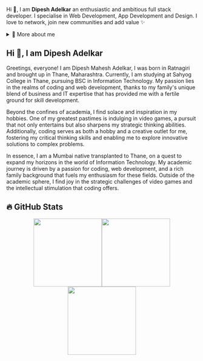 <p>

Hi 👋, I am **Dipesh Adelkar** an enthusiastic and ambitious full stack developer. I specialise in Web Development, App Development and Design. I love to network, join new communities and add value ✨

<div>
<details>
  <summary>🧑 More about me</summary>

- 🔭 I’m currently on a journey to build **great** things

- 🌱 I’m currently learning **everything** 🤓

- 🤝 I’m looking for help with **finding projects to contribute to!**

- 👨‍💻 All of my projects are available at [linkdin.com]([https://www.linkedin.com/in/sergiogarciagamez/](https://www.linkedin.com/in/dipesh-adelkar-378ba3256/))

- 💬 Ask me about **open source, web development, and community management**

- 📫 Reach me out at **dipesh.adelkar@gmail.com**

</details>

</p>


<section class="pt-16 px-8 bg-gray-50 dark:bg-gray-900"><h2 class="text-4xl text-left font-bold mb-6">Hi 👋, I am <b>Dipesh Adelkar</b></h2><div class="flex flex-col md:flex-row items-center gap-8"><div class="flex-1 space-y-4"><p class="text-left leading-relaxed">Greetings, everyone! I am Dipesh Mahesh Adelkar, I was born in Ratnagiri and brought up in Thane, Maharashtra. Currently, I am studying at Sahyog College in Thane, pursuing BSC in Information Technology. My passion lies in the realms of coding and web development, thanks to my family's unique blend of business and IT expertise that has provided me with a fertile ground for skill development.</p><p class="text-left leading-relaxed">Beyond the confines of academia, I find solace and inspiration in my hobbies. One of my greatest pastimes is indulging in video games, a pursuit that not only entertains but also sharpens my strategic thinking abilities. Additionally, coding serves as both a hobby and a creative outlet for me, fostering my critical thinking skills and enabling me to explore innovative solutions to complex problems.</p><p class="text-left leading-relaxed">In essence, I am a Mumbai native transplanted to Thane, on a quest to expand my horizons in the world of Information Technology. My academic journey is driven by a passion for coding, web development, and a rich family background that fuels my enthusiasm for these fields. Outside of the academic sphere, I find joy in the strategic challenges of video games and the intellectual stimulation that coding offers.</p></div></div></section>


## 🔥 GitHub Stats  

<div style="display: flex; gap: 10; justify-content: center; flex-wrap: wrap;">
  <img src="https://github-readme-stats.vercel.app/api?username=x-darkvanilla-x&theme=radical&title_color=ff3068&hide_border=false&include_all_commits=true&count_private=true" height="180px"/>
  <img src="http://github-readme-streak-stats.herokuapp.com/?user=x-darkvanilla-x&theme=radical&date_format=M%20j%5B%2C%20Y%5D&ring=ff3068&fire=ff3068&sideNums=ff3068&hide_border=false" height="180px"/>
  <img src="https://github-readme-stats.vercel.app/api/top-langs/?username=x-darkvanilla-x&theme=radical&title_color=ff3068&layout=compact&hide_border=false" height="180px"/>
</div>
